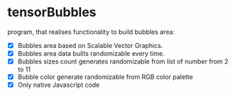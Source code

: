 # tensorBubbles
program, that realises functionality to build bubbles area:
- [x] Bubbles area based on Scalable Vector Graphics.
- [x] Bubbles area data builts randomizable every time.
- [x] Bubbles sizes count generates randomizable from list of number from 2 to 11
- [x] Bubble color generate randomizable from RGB color palette
- [x] Only native Javascript code
